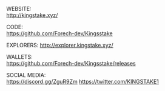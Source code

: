  WEBSITE:  
http://kingstake.xyz/

 CODE:  
https://github.com/Forech-dev/Kingsstake

 EXPLORERS: 
http://explorer.kingstake.xyz/

 WALLETS:  
 https://github.com/Forech-dev/Kingsstake/releases

 SOCIAL MEDIA:  
https://discord.gg/ZguR9Zm
https://twitter.com/KINGSTAKE1
